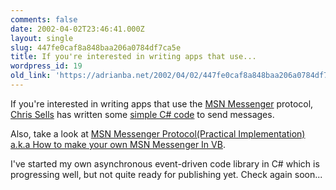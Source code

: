 ```yaml
---
comments: false
date: 2002-04-02T23:46:41.000Z
layout: single
slug: 447fe0caf8a848baa206a0784df7ca5e
title: If you're interested in writing apps that use...
wordpress_id: 19
old_link: 'https://adrianba.net/2002/04/02/447fe0caf8a848baa206a0784df7ca5e/'
---
```

If you're interested in writing apps that use the
[MSN Messenger](http://messenger.microsoft.com/)
protocol, [Chris
Sells](http://www.sellsbrothers.com/) has written some
[simple
C# code](http://www.sellsbrothers.com/tools/index.htm#imcli) to send messages.

Also, take a look at
[MSN Messenger
Protocol(Practical Implementation) a.k.a How to make your own MSN
Messenger In VB](http://www.venkydude.com/articles/msn.htm).

I've started my own asynchronous event-driven code library in C#
which is progressing well, but not quite ready for publishing yet.
Check again soon...
